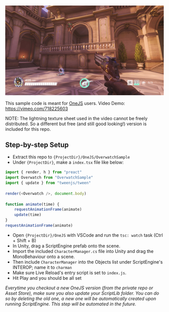 ![Overwatch UI in Unity](/resources/res.jpg?raw=true "Overwatch UI in Unity")

This sample code is meant for [OneJS](https://onejs.com) users. Video Demo: https://vimeo.com/718225603

NOTE: The lightning texture sheet used in the video cannot be freely distributed. So a different but free (and still good looking!) version is included for this repo.

## Step-by-step Setup

* Extract this repo to `{ProjectDir}/OneJS/OverwatchSample`
* Under `{ProjectDir}`, make a `index.tsx` file like below:

```ts
import { render, h } from "preact"
import Overwatch from "OverwatchSample"
import { update } from "tweenjs/tween"

render(<Overwatch />, document.body)

function animate(time) {
    requestAnimationFrame(animate)
    update(time)
}
requestAnimationFrame(animate)
```

* Open `{ProjectDir}/OneJS` with VSCode and run the `tsc: watch` task (Ctrl + Shift + B)
* In Unity, drag a ScriptEngine prefab onto the scene.
* Import the included `CharacterManager.cs` file into Unity and drag the MonoBehaviour onto a scene.
* Then include `CharacterManager` into the Objects list under ScriptEngine's INTEROP; name it to `charman`
* Make sure Live Reload's entry script is set to `index.js`.
* Hit Play and you should be all set

_Everytime you checkout a new OneJS version (from the private repo or Asset Store), make sure you also update your ScriptLib folder. You can do so by deleting the old one, a new one will be automatically created upon running ScriptEngine. This step will be automated in the future._